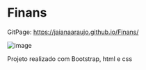 # Finans

GitPage: https://jaianaaraujo.github.io/Finans/


![image](https://user-images.githubusercontent.com/85362901/137591473-c2a43ec5-04a5-4a60-bf84-4acf4d89a322.png)
<p>
Projeto realizado com Bootstrap, html e css</p>
